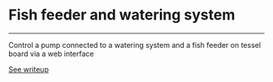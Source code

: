 # Fish feeder and watering system

---
Control a pump connected to a watering system and a fish feeder on tessel board via a web interface

[See writeup](https://www.hackster.io/finalwombat/fish-feeder-and-watering-system-93b16e)
